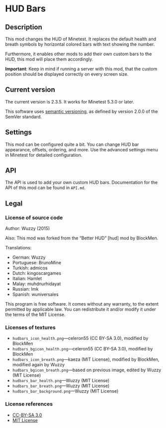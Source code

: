 # HUD Bars

## Description
This mod changes the HUD of Minetest. It replaces the default health and breath
symbols by horizontal colored bars with text showing the number.

Furthermore, it enables other mods to add their own custom bars to the HUD,
this mod will place them accordingly.

**Important**: Keep in mind if running a server with this mod, that the custom
position should be displayed correctly on every screen size.

## Current version
The current version is 2.3.5.
It works for Minetest 5.3.0 or later.

This software uses [semantic versioning](http://semver.org), as defined by version 2.0.0 of the SemVer
standard.

## Settings
This mod can be configured quite a bit. You can change HUD bar appearance, offsets, ordering, and more.
Use the advanced settings menu in Minetest for detailed configuration.

## API
The API is used to add your own custom HUD bars.
Documentation for the API of this mod can be found in `API.md`.

## Legal
### License of source code
Author: Wuzzy (2015)

Also: This mod was forked from the “Better HUD” [hud] mod by BlockMen.

Translations:

* German: Wuzzy
* Portuguese: BrunoMine
* Turkish: admicos
* Dutch: kingoscargames
* Italian: Hamlet
* Malay: muhdnurhidayat
* Russian: Imk
* Spanish: wuniversales

This program is free software. It comes without any warranty, to
the extent permitted by applicable law. You can redistribute it
and/or modify it under the terms of the MIT License.

### Licenses of textures

* `hudbars_icon_health.png`—celeron55 (CC BY-SA 3.0), modified by BlockMen
* `hudbars_bgicon_health.png`—celeron55 (CC BY-SA 3.0), modified by BlockMen
* `hudbars_icon_breath.png`—kaeza (MIT License), modified by BlockMen, modified again by Wuzzy
* `hudbars_bgicon_breath.png`—based on previous image, edited by Wuzzy (MIT License)
* `hudbars_bar_health.png`—Wuzzy (MIT License)
* `hudbars_bar_breath.png`—Wuzzy (MIT License)
* `hudbars_bar_background.png`—Wuzzy (MIT License)

### License references

* [CC-BY-SA 3.0](https://creativecommons.org/licenses/by-sa/3.0/)
* [MIT License](https://opensource.org/licenses/MIT)
